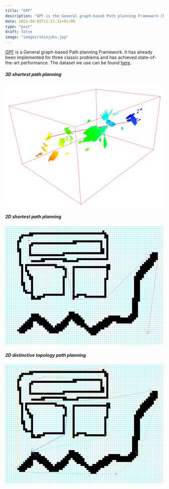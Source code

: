 ```yaml
---
title: "GPF"
description: "GPF is the General graph-based Path planning Framework (GPF). It has already been implemented for three classic problems and has achieved state-of-the-art (SOTA) performance."
date: 2023-04-05T11:11:11+01:00
type: "post"
draft: false
image: "images/shinjuku.jpg"
---
```


[GPF](free-nav.zip) is a General graph-based Path planning Framework. It has already been implemented for three classic problems and has achieved state-of-the-art performance. The dataset we use can be found [here](Grid-basedPathPlanningCompetitionDataset.zip).

##### 3D shortest path planning
![alt 属性文本](images/voxel_GPF.png "3D shortest path planning")

##### 2D shortest path planning
![alt 属性文本](images/grid_GPF.png "2D shortest path planning")

##### 2D distinctive topology path planning
![alt 属性文本](images/distinctive_topology_GPF.png "2D distinctive topology path planning")